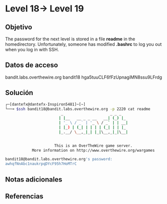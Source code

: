 
# Level 18→ Level 19

## Objetivo
The password for the next level is stored in a file **readme** in the homedirectory. Unfortunately, someone has modified **.bashrc** to log you out when you log in with SSH.
## Datos de acceso
bandit.labs.overthewire.org
bandit18
hga5tuuCLF6fFzUpnagiMN8ssu9LFrdg

## Solución
```bash
┌─[dantefx@dantefx-Inspiron5481]─[~]
└──╼ $ssh bandit18@bandit.labs.overthewire.org -p 2220 cat readme
                         _                     _ _ _   
                        | |__   __ _ _ __   __| (_) |_ 
                        | '_ \ / _` | '_ \ / _` | | __|
                        | |_) | (_| | | | | (_| | | |_ 
                        |_.__/ \__,_|_| |_|\__,_|_|\__|
                                                       

                      This is an OverTheWire game server. 
            More information on http://www.overthewire.org/wargames

bandit18@bandit.labs.overthewire.org's password: 
awhqfNnAbc1naukrpqDYcF95h7HoMTrC


```


## Notas adicionales

## Referencias